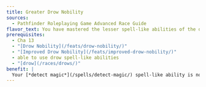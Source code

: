 ```yaml
---
title: Greater Drow Nobility
sources:
  - Pathfinder Roleplaying Game Advanced Race Guide
flavor_text: You have mastered the lesser spell-like abilities of the drow, demonstrating true nobility.
prerequisites:
  - Cha 13
  - "[Drow Nobility](/feats/drow-nobility/)"
  - "[Improved Drow Nobility](/feats/improved-drow-nobility/)"
  - able to use drow spell-like abilities
  - "[drow](/races/drows/)"
benefit: |
  Your [*detect magic*](/spells/detect-magic/) spell-like ability is now constant. You may use your [*dancing lights*](/spells/dancing-lights/), [*deeper darkness*](/spells/deeper-darkness/), [*faerie fire*](/spells/faerie-fire/), [*feather fall*](/spells/feather-fall/), and [*levitate*](/spells/levitate/) spell-like abilities at will.
---
```


